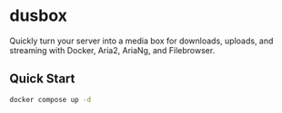 # dusbox

Quickly turn your server into a media box for downloads, uploads, and streaming with Docker, Aria2, AriaNg, and Filebrowser.

## Quick Start

```sh
docker compose up -d
```
